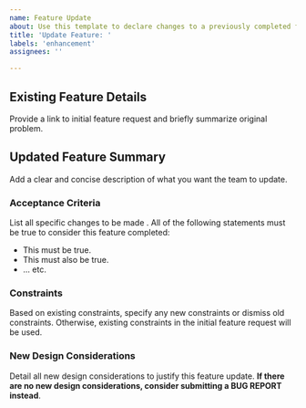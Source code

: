 ```yaml
---
name: Feature Update
about: Use this template to declare changes to a previously completed feature. (Do NOT use this template to report broken or unexpected behavior)
title: 'Update Feature: '
labels: 'enhancement'
assignees: ''

---
```


## Existing Feature Details
Provide a link to initial feature request and briefly summarize original problem.

## Updated Feature Summary 
Add a clear and concise description of what you want the team to update.

### Acceptance Criteria
List all specific changes to be made . All of the following statements must be true to consider this feature completed:

- This must be true. 
- This must also be true. 
- ... etc. 

### Constraints
Based on existing constraints, specify any new constraints or dismiss old constraints. Otherwise, existing constraints in the initial feature request will be used. 

### New Design Considerations
Detail all new design considerations to justify this feature update. 
**If there are no new design considerations, consider submitting a BUG REPORT instead**. 